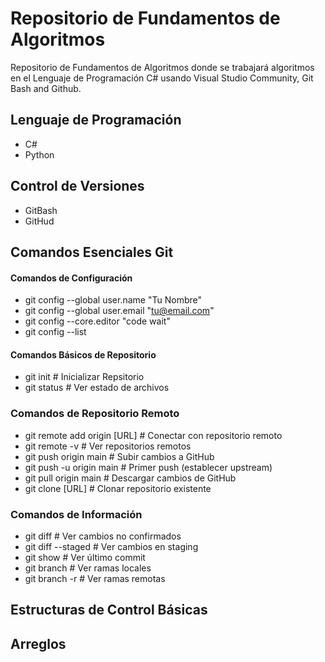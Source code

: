 # Repositorio de Fundamentos de Algoritmos
Repositorio de Fundamentos de Algoritmos donde se trabajará algoritmos en el Lenguaje de Programación C# usando Visual Studio Community, Git Bash and Github.
## Lenguaje de Programación

- C#
- Python

## Control de Versiones

- GitBash
- GitHud

## Comandos Esenciales Git
#### Comandos de Configuración

- git config --global user.name "Tu Nombre"
- git config --global user.email "tu@email.com"
- git config --core.editor "code wait"
- git config --list

#### Comandos Básicos de Repositorio

- git init                      # Inicializar Repsitorio
- git status                    # Ver estado de archivos 
### Comandos de Repositorio Remoto

- git remote add origin [URL]     # Conectar con repositorio remoto
- git remote -v                   # Ver repositorios remotos
- git push origin main            # Subir cambios a GitHub
- git push -u origin main         # Primer push (establecer upstream)
- git pull origin main            # Descargar cambios de GitHub
- git clone [URL]                 # Clonar repositorio existente

### Comandos de Información

- git diff                        # Ver cambios no confirmados
- git diff --staged               # Ver cambios en staging
- git show                        # Ver último commit
- git branch                      # Ver ramas locales
- git branch -r                   # Ver ramas remotas

## Estructuras de Control Básicas
## Arreglos